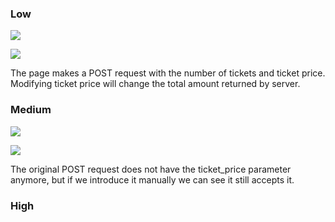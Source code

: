 ### Low

![](D:\marktext_images\2024-11-16-12-15-11-image.png)

![](D:\marktext_images\2024-11-16-12-15-38-image.png)

The page makes a POST request with the number of tickets and ticket price. Modifying ticket price will change the total amount returned by server.

### Medium

![](D:\marktext_images\2024-11-16-12-27-17-image.png)

![](D:\marktext_images\2024-11-16-12-28-36-image.png)

The original POST request does not have the ticket_price parameter anymore, but if we introduce it manually we can see it still accepts it.

### High
